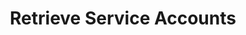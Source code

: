 ---
title: Retrieve Service Accounts
excerpt: ''
deprecated: false
hidden: false
metadata:
  title: ''
  description: ''
  robots: index
next:
  description: ''
---